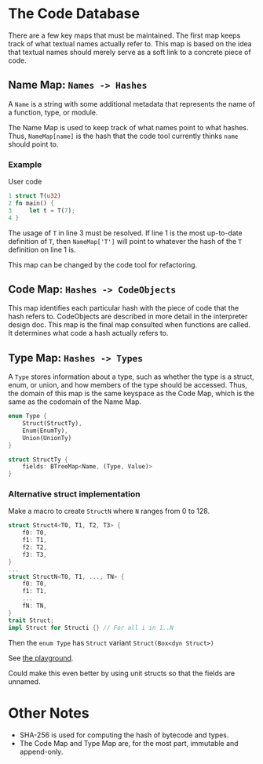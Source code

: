 # The Code Database

There are a few key maps that must be maintained. The first map keeps track of what textual names actually refer to. This map is based on the idea that textual names should merely serve as a soft link to a concrete piece of code.

## Name Map: `Names -> Hashes`

A `Name` is a string with some additional metadata that represents the name of a function, type, or module.

The Name Map is used to keep track of what names point to what hashes. Thus, `NameMap[name]` is the hash that the code tool currently thinks `name` should point to.

### Example
User code
```rust
1 struct T(u32)
2 fn main() {
3     let t = T(7);
4 }
```

The usage of `T` in line 3 must be resolved. If line 1 is the most up-to-date definition of `T`, then `NameMap['T']` will point to whatever the hash of the `T` definition on line 1 is.

This map can be changed by the code tool for refactoring.

## Code Map: `Hashes -> CodeObjects`

This map identifies each particular hash with the piece of code that the hash refers to. CodeObjects are described in more detail in the interpreter design doc. This map is the final map consulted when functions are called. It determines what code a hash actually refers to.

## Type Map: `Hashes -> Types`

A `Type` stores information about a type, such as whether the type is a struct, enum, or union, and how members of the type should be accessed. Thus, the domain of this map is the same keyspace as the Code Map, which is the same as the codomain of the Name Map. 

```rust
enum Type {
    Struct(StructTy),
    Enum(EnumTy),
    Union(UnionTy)
}

struct StructTy {
    fields: BTreeMap<Name, (Type, Value)>
}
```

### Alternative struct implementation

Make a macro to create `StructN` where `N` ranges from 0 to 128.
```rust
struct Struct4<T0, T1, T2, T3> {
    f0: T0,
    f1: T1,
    f2: T2,
    f3: T3,
}
...
struct StructN<T0, T1, ..., TN> {
    f0: T0,
    f1: T1,
    ...
    fN: TN,
}
trait Struct;
impl Struct for Structi {} // For all i in 1..N
```

Then the `enum Type` has `Struct` variant `Struct(Box<dyn Struct>)`

See [the playground](https://play.rust-lang.org/?version=stable&mode=debug&edition=2021&gist=4d5631cdb8868e0861f9d4ae6a6ef5a3).

Could make this even better by using unit structs so that the fields are unnamed.

# Other Notes
* SHA-256 is used for computing the hash of bytecode and types.
* The Code Map and Type Map are, for the most part, immutable and append-only.